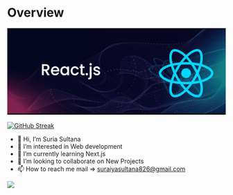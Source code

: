 # Overview

<img src='./assets/banner.png' />

[![GitHub Streak](https://github-readme-streak-stats.herokuapp.com?user=suraiyasultana826&theme=prussian)](https://git.io/streak-stats)

- 👋 Hi, I’m Suria Sultana
- 👀 I’m interested in Web development
- 🌱 I’m currently learning Next.js
- 💞️ I’m looking to collaborate on New Projects
- 📫 How to reach me mail => suraiyasultana826@gmail.com

![](https://raw.githubusercontent.com/vn7n24fzkq/github-profile-summary-cards-example/suraiyasultana826/profile-summary-card-output/city_lights/0-profile-details.svg)




<!---
suraiyasultana826/suraiyasultana826 is a ✨ special ✨ repository because its `README.md` (this file) appears on your GitHub profile.
You can click the Preview link to take a look at your changes.
--->
